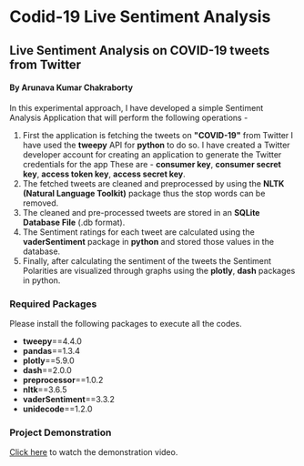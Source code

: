 # Codid-19 Live Sentiment Analysis
## Live Sentiment Analysis on COVID-19 tweets from Twitter
#### By Arunava Kumar Chakraborty

In this experimental approach, I have developed a simple Sentiment Analysis Application that will perform the following operations -
1. First the application is fetching the tweets on **"COVID-19"** from Twitter I have used the **tweepy** API for **python** to do so. I have created a Twitter developer account for creating an application to generate the Twitter credentials for the app These are - **consumer key**, **consumer secret key**, **access token key**, **access secret key**.
2. The fetched tweets are cleaned and preprocessed by using the **NLTK (Natural Language Toolkit)** package thus the stop words can be removed.
3. The cleaned and pre-processed tweets are stored in an **SQLite Database File** (.db format).
4. The Sentiment ratings for each tweet are calculated using the **vaderSentiment** package in **python** and stored those values in the database.
5. Finally, after calculating the sentiment of the tweets the Sentiment Polarities are visualized through graphs using the **plotly**, **dash** packages in python.

### Required Packages
Please install the following packages to execute all the codes.

- **tweepy**==4.4.0
- **pandas**==1.3.4
- **plotly**==5.9.0
- **dash**==2.0.0
- **preprocessor**==1.0.2
- **nltk**==3.6.5
- **vaderSentiment**==3.3.2
- **unidecode**==1.2.0

### Project Demonstration
[Click here](https://drive.google.com/file/d/1uoqTIQZScV9zqFATvDwaUlHAst-C2to2/view?usp=sharing) to watch the demonstration video.
